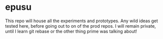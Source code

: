 # epusu

This repo will house all the experiments and prototypes. Any wild ideas get tested here, before going out to on of the prod repos. 
I will remain private, until I learn git rebase or the other thing prime was talking about!

